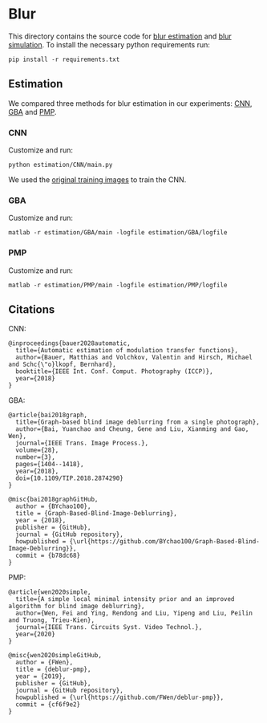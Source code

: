 # Blur
This directory contains the source code for [blur estimation](./estimation) and [blur simulation](./simluation).
To install the necessary python requirements run:
```
pip install -r requirements.txt
```

## Estimation
We compared three methods for blur estimation in our experiments: [CNN](./estimation/CNN), [GBA](./estimation/GBA) and [PMP](./estimation/PMP).

### CNN
Customize and run:
```
python estimation/CNN/main.py
```
We used the [original training images](https://ei.is.mpg.de/project/mtf-estimation) to train the CNN.

### GBA
Customize and run:
```
matlab -r estimation/GBA/main -logfile estimation/GBA/logfile
```

### PMP
Customize and run:
```
matlab -r estimation/PMP/main -logfile estimation/PMP/logfile
```

## Citations
CNN:
```
@inproceedings{bauer2028automatic,
  title={Automatic estimation of modulation transfer functions},
  author={Bauer, Matthias and Volchkov, Valentin and Hirsch, Michael and Schc{\"o}lkopf, Bernhard},
  booktitle={IEEE Int. Conf. Comput. Photography (ICCP)},
  year={2018}
}
```

GBA:
```
@article{bai2018graph,
  title={Graph-based blind image deblurring from a single photograph},
  author={Bai, Yuanchao and Cheung, Gene and Liu, Xianming and Gao, Wen},
  journal={IEEE Trans. Image Process.},
  volume={28},
  number={3},
  pages={1404--1418},
  year={2018},
  doi={10.1109/TIP.2018.2874290}
}

@misc{bai2018graphGitHub,
  author = {BYchao100},
  title = {Graph-Based-Blind-Image-Deblurring},
  year = {2018},
  publisher = {GitHub},
  journal = {GitHub repository},
  howpublished = {\url{https://github.com/BYchao100/Graph-Based-Blind-Image-Deblurring}},
  commit = {b78dc68}
}
```

PMP:
```
@article{wen2020simple,
  title={A simple local minimal intensity prior and an improved algorithm for blind image deblurring},
  author={Wen, Fei and Ying, Rendong and Liu, Yipeng and Liu, Peilin and Truong, Trieu-Kien},
  journal={IEEE Trans. Circuits Syst. Video Technol.},
  year={2020}
}

@misc{wen2020simpleGitHub,
  author = {FWen},
  title = {deblur-pmp},
  year = {2019},
  publisher = {GitHub},
  journal = {GitHub repository},
  howpublished = {\url{https://github.com/FWen/deblur-pmp}},
  commit = {cf6f9e2}
}
```